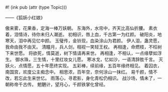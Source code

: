 #! (ink pub (attr (type Topic)))

——《狐妖小红娘》

傲来雾，花果香，定海一棒万妖朝。
‌东海外，水帘中，齐天比高仙折腰。
‌素衣着，泪情诗，待你未归人潮逝。
‌初相识，唇上血，千古第一为红颜。
‌破阳炎，地寒天，泪中再见忆中颜。
‌玉璧传，金铃现，血染涂山为君颜。
‌伊人泪，蛊灵愿，我命由我不由天。
‌清瞳月，兵人剑，相视一笑轻王权。
‌再相逢，命燃枝，不枉树下来世愿。
‌将欲死，情莫逝，树下情请再来世。
‌再相逢，不相认，一点缘孽如浮生。
‌御水珠，三生情，十里红妆女儿愿。
‌寒冰戈，忆如沙，一语清辞胜千言。
‌灭妖火，点情愿，五十年愿终实现。
‌五彩棒，续前缘，五百年缘终相见。
‌着囚衣，南国宫，欢度公主痴念中。
‌相思浓，百年空，奈何涂山一抹红。
易千颜，情不改，若忘此生来世忆。
雨落心，寻君影，身化青松仍相识。
战沙场，情未了，一朝称帝千古传。
魍魉计，望月心，千颜铁掌化曾经。 
